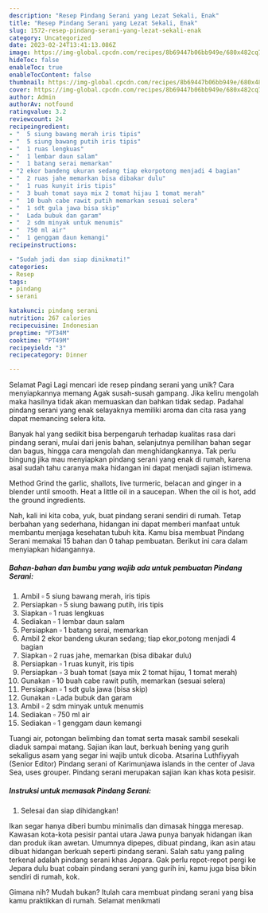 ```yaml
---
description: "Resep Pindang Serani yang Lezat Sekali, Enak"
title: "Resep Pindang Serani yang Lezat Sekali, Enak"
slug: 1572-resep-pindang-serani-yang-lezat-sekali-enak
category: Uncategorized
date: 2023-02-24T13:41:13.086Z
image: https://img-global.cpcdn.com/recipes/8b69447b06bb949e/680x482cq70/pindang-serani-foto-resep-utama.jpg
hideToc: false
enableToc: true
enableTocContent: false
thumbnail: https://img-global.cpcdn.com/recipes/8b69447b06bb949e/680x482cq70/pindang-serani-foto-resep-utama.jpg
cover: https://img-global.cpcdn.com/recipes/8b69447b06bb949e/680x482cq70/pindang-serani-foto-resep-utama.jpg
author: Admin
authorAv: notfound
ratingvalue: 3.2
reviewcount: 24
recipeingredient:
- "  5 siung bawang merah iris tipis"
- "  5 siung bawang putih iris tipis"
- "  1 ruas lengkuas"
- "  1 lembar daun salam"
- "  1 batang serai memarkan"
- "2 ekor bandeng ukuran sedang tiap ekorpotong menjadi 4 bagian"
- "  2 ruas jahe memarkan bisa dibakar dulu"
- "  1 ruas kunyit iris tipis"
- "  3 buah tomat saya mix 2 tomat hijau 1 tomat merah"
- "  10 buah cabe rawit putih memarkan sesuai selera"
- "  1 sdt gula jawa bisa skip"
- "  Lada bubuk dan garam"
- "  2 sdm minyak untuk menumis"
- "  750 ml air"
- "  1 genggam daun kemangi"
recipeinstructions:

- "Sudah jadi dan siap dinikmati!"
categories:
- Resep
tags:
- pindang
- serani

katakunci: pindang serani 
nutrition: 267 calories
recipecuisine: Indonesian
preptime: "PT34M"
cooktime: "PT49M"
recipeyield: "3"
recipecategory: Dinner

---
```



Selamat Pagi Lagi mencari ide resep pindang serani yang unik? Cara menyiapkannya memang Agak susah-susah gampang. Jika keliru mengolah maka hasilnya tidak akan memuaskan dan bahkan tidak sedap. Padahal pindang serani yang enak selayaknya memiliki aroma dan cita rasa yang dapat memancing selera kita.


Banyak hal yang sedikit bisa berpengaruh terhadap kualitas rasa dari pindang serani, mulai dari jenis bahan, selanjutnya pemilihan bahan segar dan bagus, hingga cara mengolah dan menghidangkannya. Tak perlu bingung jika mau menyiapkan pindang serani yang enak di rumah, karena asal sudah tahu caranya maka hidangan ini dapat menjadi sajian istimewa.

Method Grind the garlic, shallots, live turmeric, belacan and ginger in a blender until smooth. Heat a little oil in a saucepan. When the oil is hot, add the ground ingredients.


Nah, kali ini kita coba, yuk, buat pindang serani sendiri di rumah. Tetap berbahan yang sederhana, hidangan ini dapat memberi manfaat untuk membantu menjaga kesehatan tubuh kita. Kamu bisa membuat Pindang Serani memakai 15 bahan dan 0 tahap pembuatan. Berikut ini cara dalam menyiapkan hidangannya.

<!--inarticleads1-->

##### Bahan-bahan dan bumbu yang wajib ada untuk pembuatan Pindang Serani:

1. Ambil  ▫️ 5 siung bawang merah, iris tipis
1. Persiapkan  ▫️ 5 siung bawang putih, iris tipis
1. Siapkan  ▫️ 1 ruas lengkuas
1. Sediakan  ▫️ 1 lembar daun salam
1. Persiapkan  ▫️ 1 batang serai, memarkan
1. Ambil 2 ekor bandeng ukuran sedang; tiap ekor,potong menjadi 4 bagian
1. Siapkan  ▫️ 2 ruas jahe, memarkan (bisa dibakar dulu)
1. Persiapkan  ▫️ 1 ruas kunyit, iris tipis
1. Persiapkan  ▫️ 3 buah tomat (saya mix 2 tomat hijau, 1 tomat merah)
1. Gunakan  ▫️ 10 buah cabe rawit putih, memarkan (sesuai selera)
1. Persiapkan  ▫️ 1 sdt gula jawa (bisa skip)
1. Gunakan  ▫️ Lada bubuk dan garam
1. Ambil  ▫️ 2 sdm minyak untuk menumis
1. Sediakan  ▫️ 750 ml air
1. Sediakan  ▫️ 1 genggam daun kemangi


Tuangi air, potongan belimbing dan tomat serta masak sambil sesekali diaduk sampai matang. Sajian ikan laut, berkuah bening yang gurih sekaligus asam yang segar ini wajib untuk dicoba. Atsarina Luthfiyyah (Senior Editor) Pindang serani of Karimunjawa islands in the center of Java Sea, uses grouper. Pindang serani merupakan sajian ikan khas kota pesisir. 

<!--inarticleads2-->

##### Instruksi untuk memasak Pindang Serani:


1. Selesai dan siap dihidangkan!

Ikan segar hanya diberi bumbu minimalis dan dimasak hingga meresap. Kawasan kota-kota pesisir pantai utara Jawa punya banyak hidangan ikan dan produk ikan awetan. Umumnya dipepes, dibuat pindang, ikan asin atau dibuat hidangan berkuah seperti pindang serani. Salah satu yang paling terkenal adalah pindang serani khas Jepara. Gak perlu repot-repot pergi ke Jepara dulu buat cobain pindang serani yang gurih ini, kamu juga bisa bikin sendiri di rumah, kok. 

Gimana nih? Mudah bukan? Itulah cara membuat pindang serani yang bisa kamu praktikkan di rumah. Selamat menikmati
